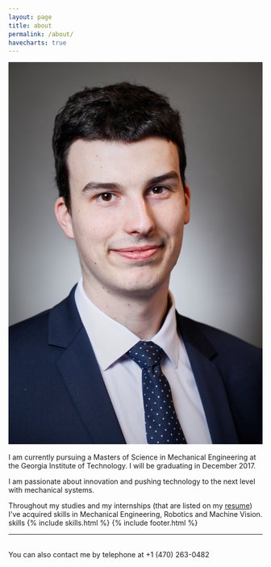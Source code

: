 ```yaml
---
layout: page
title: about
permalink: /about/
havecharts: true
---
```


<img class="col one right" src="/img/prof_pic.jpg">

<br/>
<!-- <svg width="700" height="700"></svg> -->

I am currently pursuing a Masters of Science in Mechanical Engineering at the Georgia Institute of Technology. I will be graduating in December 2017.

I am passionate about innovation and pushing technology to the next level with mechanical systems.

Throughout my studies and my internships (that are listed on my <a href="/data/Jean-Baptiste_Murphy.pdf" target="blank">resume</a>) I've acquired skills in Mechanical Engineering, Robotics and Machine Vision. 
skills
{% include skills.html %}
{% include footer.html %}
<br/>
<hr/>
<br/>
<span class="contacticon center">
	<a href="mailto:jean-baptiste.murphy@gatech.edu"><i class="fa fa-envelope-square"></i></a>
	<a href="https://www.linkedin.com/in/jean-baptiste-murphy-64b56baa/" target="_blank"><i class="fa fa-linkedin-square"></i></a>
</span>

<div class="col three caption">
	You can also contact me by telephone at +1 (470) 263-0482
</div>


